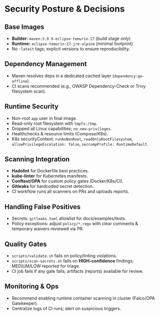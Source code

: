 # Security Posture & Decisions

## Base Images
- **Builder:** `maven:3.9.9-eclipse-temurin-17` (build stage only)
- **Runtime:** `eclipse-temurin:17-jre-alpine` (minimal footprint)
- No `:latest` tags; explicit versions to ensure reproducibility.

## Dependency Management
- Maven resolves deps in a dedicated cached layer (`dependency:go-offline`).
- CI scans recommended (e.g., OWASP Dependency-Check or Trivy filesystem scan).

## Runtime Security
- Non-root `app` user in final image.
- Read-only root filesystem with `tmpfs:/tmp`.
- Dropped all Linux capabilities; `no-new-privileges`.
- Healthchecks & resource limits (Compose/K8s).
- K8s securityContext: `runAsNonRoot`, `readOnlyRootFilesystem`, `allowPrivilegeEscalation: false`, `seccompProfile: RuntimeDefault`.

## Scanning Integration
- **Hadolint** for Dockerfile best practices.
- **kube-linter** for Kubernetes manifests.
- **Conftest/OPA** for custom policy gates (Docker/K8s/CI).
- **Gitleaks** for hardcoded secret detection.
- CI workflow runs all scanners on PRs and uploads reports.

## Handling False Positives
- Secrets: `gitleaks.toml` allowlist for docs/examples/tests.
- Policy exceptions: adjust `policy/*.rego` with clear comments & temporary waivers reviewed via PR.

## Quality Gates
- `scripts/validate.sh` fails on policy/linting violations.
- `scripts/scan-secrets.sh` fails on **HIGH-confidence** findings; MEDIUM/LOW reported for triage.
- CI job fails if any gate fails; artifacts (reports) available for review.

## Monitoring & Ops
- Recommend enabling runtime container scanning in cluster (Falco/OPA Gatekeeper).
- Centralize logs of CI runs; alert on suspicious triggers.

